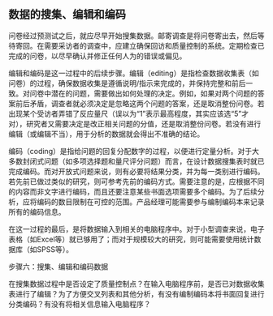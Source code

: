 ## 数据的搜集、编辑和编码

问卷经过预测试之后，就应尽早开始搜集数据。邮寄调查是将问卷寄出去，然后等待寄回。在需要采访者的调查中，应建立确保回访和质量控制的系统。定期检查已完成的问卷，以尽早确认并修正任何人为的错误或偏见。

编辑和编码是这一过程中的后续步骤。编辑（editing）是指检查数据收集表（如问卷）的过程，确保数据收集是遵循说明/指示来完成的，并保持完整和前后一致。对问卷中潜在的问题，需要做出如何处理的决定。例如，如果对两个问题的答案前后矛盾，调查者就必须决定是忽略这两个问题的答案，还是取消整份问卷。若出现某个受访者弄错了反应量尺（误以为“1”表示最高程度，其实应该选“5”才对），研究者又需要决定是改正相关问题的分值，还是取消整份问卷。若没有进行编辑（或编辑不当），用于分析的数据就会得出不准确的结论。

编码（coding）是指给问题的回复分配数字的过程，以便进行定量分析。对于大多数封闭式问题（如多项选择题和量尺评分问题）而言，在设计数据搜集表时就已完成编码。而对开放式问题来说，则有必要将结果分类，并为每一类别进行编码。若先前已做过类似的研究，则可参考先前的编码方式。需要注意的是，应根据不同的内容而非文字进行编码，而且还要注意某些书面选项需要多个编码。为了后续分析，应将编码的数目限制在可控的范围。产品经理可能需要参与编制编码本来记录所有的编码信息。

在这一过程的最后，是将数据输入到相关的电脑程序中。对于小型调查来说，电子表格（如Excel等）就已够用了；而对于规模较大的研究，则可能需要使用统计数据库（如SPSS等）。

步骤六：搜集、编辑和编码数据

在搜集数据过程中是否设定了质量控制点？在输入电脑程序前，是否已对数据收集表进行了编辑？为了方便交叉列表和其他分析，有没有编制编码本将书面回复进行分类编码？有没有将相关信息输入电脑程序？
